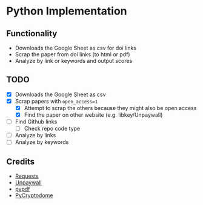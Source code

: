 # Python Implementation

## Functionality

- Downloads the Google Sheet as csv for doi links
- Scrap the paper from doi links (to html or pdf)
- Analyze by link or keywords and output scores

## TODO
- [x] Downloads the Google Sheet as csv
- [x] Scrap papers with `open_access=1`
  - [x] Attempt to scrap the others because they might also be open access
  - [x] Find the paper on other website (e.g. libkey/Unpaywall)
- [ ] Find Github links
  - [ ] Check repo code type
- [ ] Analyze by links
- [ ] Analyze by keywords

## Credits
- [Requests](https://requests.readthedocs.io/en/master/)
- [Unpaywall](https://unpaywall.org/)
- [pypdf](https://github.com/py-pdf/pypdf)
- [PyCryptodome](https://www.pycryptodome.org/)
